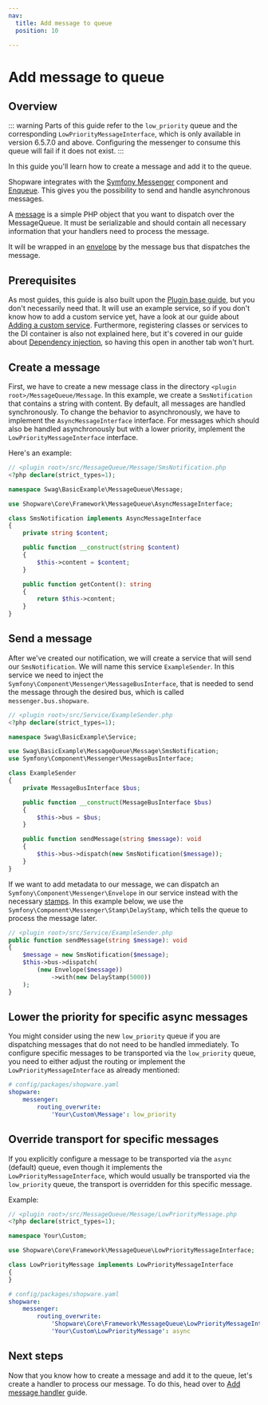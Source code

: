 ```yaml
---
nav:
  title: Add message to queue
  position: 10

---
```


# Add message to queue

## Overview

::: warning
Parts of this guide refer to the `low_priority` queue and the corresponding `LowPriorityMessageInterface`, which is only available in version 6.5.7.0 and above. Configuring the messenger to consume this queue will fail if it does not exist.
:::

In this guide you'll learn how to create a message and add it to the queue.

Shopware integrates with the [Symfony Messenger](https://symfony.com/doc/current/components/messenger.html) component and [Enqueue](https://enqueue.forma-pro.com/). This gives you the possibility to send and handle asynchronous messages.

A [message](https://symfony.com/doc/current/messenger.html#creating-a-message-handler) is a simple PHP object that you want to dispatch over the MessageQueue. It must be serializable and should contain all necessary information that your handlers need to process the message.

It will be wrapped in an [envelope](https://symfony.com/doc/current/components/messenger.html#adding-metadata-to-messages-envelopes) by the message bus that dispatches the message.

## Prerequisites

As most guides, this guide is also built upon the [Plugin base guide](../../plugin-base-guide), but you don't necessarily need that. It will use an example service, so if you don't know how to add a custom service yet, have a look at our guide about [Adding a custom service](../../plugin-fundamentals/add-custom-service). Furthermore, registering classes or services to the DI container is also not explained here, but it's covered in our guide about [Dependency injection](../../plugin-fundamentals/dependency-injection), so having this open in another tab won't hurt.

## Create a message

First, we have to create a new message class in the directory `<plugin root>/MessageQueue/Message`. In this example, we create a `SmsNotification` that contains a string with content. By default, all messages are handled synchronously. To change the behavior to asynchronously, we have to implement the `AsyncMessageInterface` interface. For messages which should also be handled asynchronously but with a lower priority, implement the `LowPriorityMessageInterface` interface.

Here's an example:

```php
// <plugin root>/src/MessageQueue/Message/SmsNotification.php
<?php declare(strict_types=1);

namespace Swag\BasicExample\MessageQueue\Message;

use Shopware\Core\Framework\MessageQueue\AsyncMessageInterface;

class SmsNotification implements AsyncMessageInterface
{
    private string $content;

    public function __construct(string $content)
    {
        $this->content = $content;
    }

    public function getContent(): string
    {
        return $this->content;
    }
}
```

## Send a message

After we've created our notification, we will create a service that will send our `SmsNotification`. We will name this service `ExampleSender`. In this service we need to inject the `Symfony\Component\Messenger\MessageBusInterface`, that is needed to send the message through the desired bus, which is called `messenger.bus.shopware`.

```php
// <plugin root>/src/Service/ExampleSender.php
<?php declare(strict_types=1);

namespace Swag\BasicExample\Service;

use Swag\BasicExample\MessageQueue\Message\SmsNotification;
use Symfony\Component\Messenger\MessageBusInterface;

class ExampleSender
{
    private MessageBusInterface $bus;

    public function __construct(MessageBusInterface $bus)
    {
        $this->bus = $bus;
    }

    public function sendMessage(string $message): void
    {
        $this->bus->dispatch(new SmsNotification($message));
    }
}
```

If we want to add metadata to our message, we can dispatch an `Symfony\Component\Messenger\Envelope` in our service instead with the necessary [stamps](https://symfony.com/doc/current/components/messenger.html#adding-metadata-to-messages-envelopes). In this example below, we use the `Symfony\Component\Messenger\Stamp\DelayStamp`, which tells the queue to process the message later.

```php
// <plugin root>/src/Service/ExampleSender.php
public function sendMessage(string $message): void
{
    $message = new SmsNotification($message);
    $this->bus->dispatch(
        (new Envelope($message))
            ->with(new DelayStamp(5000))
    );
}
```

## Lower the priority for specific async messages

You might consider using the new `low_priority` queue if you are dispatching messages that do not need to be handled immediately. To configure specific messages to be transported via the `low_priority` queue, you need to either adjust the routing or implement the `LowPriorityMessageInterface` as already mentioned:

```yaml
# config/packages/shopware.yaml
shopware:
    messenger:
        routing_overwrite:
            'Your\Custom\Message': low_priority
```

## Override transport for specific messages

If you explicitly configure a message to be transported via the `async` (default) queue, even though it implements the `LowPriorityMessageInterface`, which would usually be transported via the `low_priority` queue, the transport is overridden for this specific message.

Example:

```php
// <plugin root>/src/MessageQueue/Message/LowPriorityMessage.php
<?php declare(strict_types=1);

namespace Your\Custom;

use Shopware\Core\Framework\MessageQueue\LowPriorityMessageInterface;

class LowPriorityMessage implements LowPriorityMessageInterface
{
}
```

```yaml
# config/packages/shopware.yaml
shopware:
    messenger:
        routing_overwrite:
            'Shopware\Core\Framework\MessageQueue\LowPriorityMessageInterface': low_priority
            'Your\Custom\LowPriorityMessage': async
```

## Next steps

Now that you know how to create a message and add it to the queue, let's create a handler to process our message. To do this, head over to [Add message handler](add-message-handler) guide.

